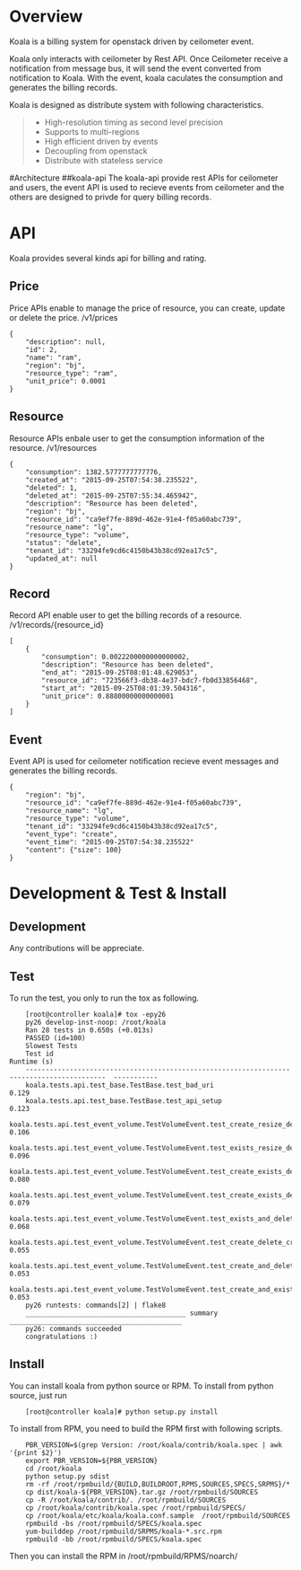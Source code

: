 # Overview
Koala is a billing system for openstack driven by ceilometer event.

Koala only interacts with ceilometer by Rest API. Once Ceilometer receive a notification from message bus, it will
send the event converted from notification to Koala. With the event, koala caculates the consumption and generates
the billing records.

Koala is designed as distribute system with following characteristics.
>* High-resolution timing as second level precision
>* Supports to multi-regions
>* High efficient driven by events
>* Decoupling from openstack
>* Distribute with stateless service

#Architecture
##koala-api
The koala-api provide rest APIs for ceilometer and users, the event API is used to recieve events from ceilometer and the others are designed to privde for query billing records.

# API
Koala provides several kinds api for billing and rating.
## Price
Price APIs enable to manage the price of resource, you can create, update or delete the price.
/v1/prices

    {
        "description": null,
        "id": 2,
        "name": "ram",
        "region": "bj",
        "resource_type": "ram",
        "unit_price": 0.0001
    }

## Resource
Resource APIs enbale user to get the consumption information of the resource.
/v1/resources

    {
        "consumption": 1382.5777777777776,
        "created_at": "2015-09-25T07:54:38.235522",
        "deleted": 1,
        "deleted_at": "2015-09-25T07:55:34.465942",
        "description": "Resource has been deleted",
        "region": "bj",
        "resource_id": "ca9ef7fe-889d-462e-91e4-f05a60abc739",
        "resource_name": "lg",
        "resource_type": "volume",
        "status": "delete",
        "tenant_id": "33294fe9cd6c4150b43b38cd92ea17c5",
        "updated_at": null
    }

## Record
Record API enable user to get the billing records of a resource.
/v1/records/{resource_id}

    [
        {
            "consumption": 0.0022200000000000002,
            "description": "Resource has been deleted",
            "end_at": "2015-09-25T08:01:48.629053",
            "resource_id": "723566f3-db38-4e37-bdc7-fb0d33856468",
            "start_at": "2015-09-25T08:01:39.504316",
            "unit_price": 0.88800000000000001
        }
    ]

## Event
Event API is used for ceilometer notification recieve event messages and generates the billing records.

    {
        "region": "bj",
        "resource_id": "ca9ef7fe-889d-462e-91e4-f05a60abc739",
        "resource_name": "lg",
        "resource_type": "volume",
        "tenant_id": "33294fe9cd6c4150b43b38cd92ea17c5",
        "event_type": "create",
        "event_time": "2015-09-25T07:54:38.235522"
        "content": {"size": 100}
    }

# Development & Test & Install
## Development
Any contributions will be appreciate.
## Test
To run the test, you only to run the tox as following.
    
        [root@controller koala]# tox -epy26
        py26 develop-inst-noop: /root/koala
        Ran 28 tests in 0.650s (+0.013s)
        PASSED (id=100)
        Slowest Tests
        Test id                                                                                     Runtime (s)
        ------------------------------------------------------------------------------------------  -----------
        koala.tests.api.test_base.TestBase.test_bad_uri                                                  0.129
        koala.tests.api.test_base.TestBase.test_api_setup                                                0.123
        koala.tests.api.test_event_volume.TestVolumeEvent.test_create_resize_delete_event_success        0.106
        koala.tests.api.test_event_volume.TestVolumeEvent.test_exists_resize_delete_event_success        0.096
        koala.tests.api.test_event_volume.TestVolumeEvent.test_create_exists_delete_with_missing_resize  0.080
        koala.tests.api.test_event_volume.TestVolumeEvent.test_create_exists_delete_event_success        0.079
        koala.tests.api.test_event_volume.TestVolumeEvent.test_exists_and_delete_event_success           0.068
        koala.tests.api.test_event_volume.TestVolumeEvent.test_create_delete_create_event_success        0.055
        koala.tests.api.test_event_volume.TestVolumeEvent.test_create_and_delete_event_success           0.053
        koala.tests.api.test_event_volume.TestVolumeEvent.test_create_and_exist_event_success            0.053
        py26 runtests: commands[2] | flake8
        ________________________________________ summary ___________________________________________
        py26: commands succeeded
        congratulations :)
## Install
You can install koala from python source or RPM.
To install from python source, just run

        [root@controller koala]# python setup.py install
To install from RPM, you need to build the RPM first with following scripts.

        PBR_VERSION=$(grep Version: /root/koala/contrib/koala.spec | awk '{print $2}') 
        export PBR_VERSION=${PBR_VERSION} 
        cd /root/koala 
        python setup.py sdist 
        rm -rf /root/rpmbuild/{BUILD,BUILDROOT,RPMS,SOURCES,SPECS,SRPMS}/* 
        cp dist/koala-${PBR_VERSION}.tar.gz /root/rpmbuild/SOURCES 
        cp -R /root/koala/contrib/. /root/rpmbuild/SOURCES 
        cp /root/koala/contrib/koala.spec /root/rpmbuild/SPECS/ 
        cp /root/koala/etc/koala/koala.conf.sample  /root/rpmbuild/SOURCES
        rpmbuild -bs /root/rpmbuild/SPECS/koala.spec 
        yum-builddep /root/rpmbuild/SRPMS/koala-*.src.rpm 
        rpmbuild -bb /root/rpmbuild/SPECS/koala.spec
Then you can install the RPM in /root/rpmbuild/RPMS/noarch/
